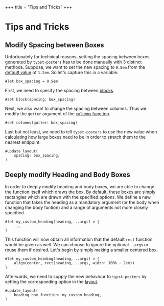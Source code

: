 +++
title = "Tips and Tricks"
+++
# Tips and Tricks
<!-- TODO add screenshots of before and after -->
## Modify Spacing between Boxes
Unfortunately for technical reasons, setting the spacing between boxes generated by `typst-posters` has to be done manually with 3 distinct methods.
Suppose, we want to set the new spacing to `0.5em` from the [default value](https://typst.app/docs/reference/layout/block/#parameters-spacing) of `1.2em`.
So let's capture this in a variable.
```typst
#let box_spacing = 0.5em
```
First, we need to specify the spacing between [blocks](https://typst.app/docs/reference/layout/block/).
```typst
#set block(spacing: box_spacing)
```
Next, we also want to change the spacing between columns.
Thus we modify the `gutter` argument of the [`columns` function](https://typst.app/docs/reference/layout/columns/).
```typst
#set columns(gutter: box_spacing)
```
Last but not least, we need to tell `typst-posters` to use the new value when calculating how large boxes need to be in order to stretch them to the nearest endpoint.
```typst
#update_layout(
    spacing: box_spacing,
)
```

<!-- TODO add screenshots of before and after -->
## Deeply modify Heading and Body Boxes
In order to deeply modify heading and body boxes, we are able to change the function itself which draws the box.
By default, these boxes are simply rectangles which are drawn with the specified options.
We define a new function that takes the heading as a mandatory argument (or the body when changing the body funtion) and a range of arguments not more closely specified.
```typst
#let my_custom_heading(heading, ..args) = {
    ...
}
```
This function will now obtain all information that the default `rect` function would be given as well.
We can choose to ignore the optional `..args` or reuse them if desired.
Let's begin by simply making a smaller centered box.
```typst
#let my_custom_heading(heading, ..args) = {
    align(center, rect(heading, ..args, width: 100% - 2em))
}
```

Afterwards, we need to supply the new behaviour to `typst-posters` by setting the corresponding option in the [layout](/documentation/layout).
```typst
#update_layout(
    heading_box_function: my_custom_heading,
)
```
